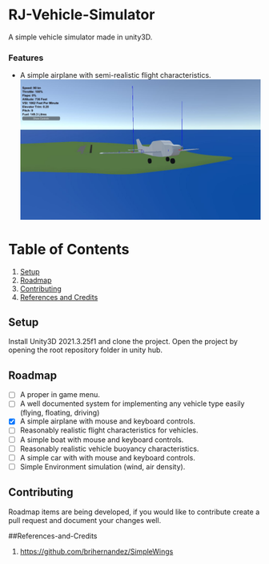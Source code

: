 # RJ-Vehicle-Simulator
 A simple vehicle simulator made in unity3D.

### Features
- A simple airplane with semi-realistic flight characteristics.
![Flying screenshot](screenshot1.JPG)


# Table of Contents
1. [Setup](#Setup)
2. [Roadmap](#Roadmap)
3. [Contributing](#Contributing)
4. [References and Credits](#References-and-Credits)


## Setup
Install Unity3D 2021.3.25f1 and clone the project. Open the project by opening the root repository folder in unity hub.

## Roadmap
- [ ] A proper in game menu.
- [ ] A well documented system for implementing any vehicle type easily (flying, floating, driving)
- [x] A simple airplane with mouse and keyboard controls.
- [ ] Reasonably realistic flight characteristics for vehicles.
- [ ] A simple boat with mouse and keyboard controls.
- [ ] Reasonably realistic vehicle buoyancy characteristics.
- [ ] A simple car with with mouse and keyboard controls.
- [ ] Simple Environment simulation (wind, air density).

## Contributing
Roadmap items are being developed, if you would like to contribute create a pull request and document your changes well.

##References-and-Credits
1. https://github.com/brihernandez/SimpleWings